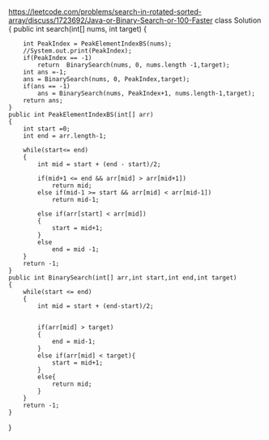 https://leetcode.com/problems/search-in-rotated-sorted-array/discuss/1723692/Java-or-Binary-Search-or-100-Faster
class Solution {
    public int search(int[] nums, int target) {
        
        int PeakIndex = PeakElementIndexBS(nums);
        //System.out.print(PeakIndex);
        if(PeakIndex == -1)
            return  BinarySearch(nums, 0, nums.length -1,target);
        int ans =-1;
        ans = BinarySearch(nums, 0, PeakIndex,target);
        if(ans == -1)
            ans = BinarySearch(nums, PeakIndex+1, nums.length-1,target);
        return ans;
    }
    public int PeakElementIndexBS(int[] arr)
    {
        int start =0;
        int end = arr.length-1;
        
        while(start<= end)
        {
            int mid = start + (end - start)/2;
            
            if(mid+1 <= end && arr[mid] > arr[mid+1])
                return mid;
            else if(mid-1 >= start && arr[mid] < arr[mid-1])
                return mid-1;
            
            else if(arr[start] < arr[mid])
            {
                start = mid+1;
            }
            else 
                end = mid -1;
        }
        return -1;
    }
    public int BinarySearch(int[] arr,int start,int end,int target)
    {
        while(start <= end)
        {
            int mid = start + (end-start)/2;
            
            
            if(arr[mid] > target)
            {
                end = mid-1;
            }
            else if(arr[mid] < target){
                start = mid+1;
            }
            else{
                return mid;
            }
        }
        return -1;
    }
}
